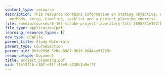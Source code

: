 ```yaml
---
content_type: resource
description: This resource contains information on stating objective, defining deliverables,
  methods, setup, timeline, tasklist and a project planning exercise.
file: /media/courses/6-163-strobe-project-laboratory-fall-2005/71e192fbc367e9ff42e9a238b3a9ef7f_project_planning.pdf
file_type: application/pdf
learning_resource_types: []
ocw_type: OCWFile
parent_title: Study Materials
parent_type: CourseSection
parent_uid: 99fa269d-320e-8987-9b9f-8644ae91723c
resourcetype: Document
title: project_planning.pdf
uid: 71e192fb-c367-e9ff-42e9-a238b3a9ef7f
---
```

